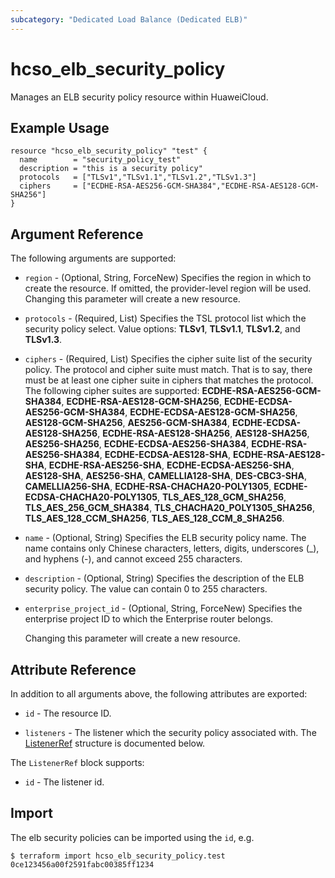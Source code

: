 ```yaml
---
subcategory: "Dedicated Load Balance (Dedicated ELB)"
---
```


# hcso_elb_security_policy

Manages an ELB security policy resource within HuaweiCloud.

## Example Usage

```hcl
resource "hcso_elb_security_policy" "test" {
  name        = "security_policy_test"
  description = "this is a security policy"
  protocols   = ["TLSv1","TLSv1.1","TLSv1.2","TLSv1.3"]
  ciphers     = ["ECDHE-RSA-AES256-GCM-SHA384","ECDHE-RSA-AES128-GCM-SHA256"]
}
```

## Argument Reference

The following arguments are supported:

* `region` - (Optional, String, ForceNew) Specifies the region in which to create the resource.
  If omitted, the provider-level region will be used. Changing this parameter will create a new resource.

* `protocols` - (Required, List) Specifies the TSL protocol list which the security policy select.
  Value options: **TLSv1**, **TLSv1.1**, **TLSv1.2**, and **TLSv1.3**.

* `ciphers` - (Required, List) Specifies the cipher suite list of the security policy.
  The protocol and cipher suite must match. That is to say, there must be at least one cipher suite in
  ciphers that matches the protocol. The following cipher suites are supported:
  **ECDHE-RSA-AES256-GCM-SHA384**, **ECDHE-RSA-AES128-GCM-SHA256**, **ECDHE-ECDSA-AES256-GCM-SHA384**,
  **ECDHE-ECDSA-AES128-GCM-SHA256**, **AES128-GCM-SHA256**, **AES256-GCM-SHA384**, **ECDHE-ECDSA-AES128-SHA256**,
  **ECDHE-RSA-AES128-SHA256**, **AES128-SHA256**, **AES256-SHA256**, **ECDHE-ECDSA-AES256-SHA384**,
  **ECDHE-RSA-AES256-SHA384**, **ECDHE-ECDSA-AES128-SHA**, **ECDHE-RSA-AES128-SHA**, **ECDHE-RSA-AES256-SHA**,
  **ECDHE-ECDSA-AES256-SHA**, **AES128-SHA**, **AES256-SHA**, **CAMELLIA128-SHA**, **DES-CBC3-SHA**,
  **CAMELLIA256-SHA**, **ECDHE-RSA-CHACHA20-POLY1305**, **ECDHE-ECDSA-CHACHA20-POLY1305**, **TLS_AES_128_GCM_SHA256**,
  **TLS_AES_256_GCM_SHA384**, **TLS_CHACHA20_POLY1305_SHA256**, **TLS_AES_128_CCM_SHA256**,
  **TLS_AES_128_CCM_8_SHA256**.

* `name` - (Optional, String) Specifies the ELB security policy name.
  The name contains only Chinese characters, letters, digits, underscores (_), and hyphens (-),
  and cannot exceed 255 characters.

* `description` - (Optional, String) Specifies the description of the ELB security policy.
  The value can contain 0 to 255 characters.

* `enterprise_project_id` - (Optional, String, ForceNew) Specifies the enterprise project ID to which the Enterprise
  router belongs.

  Changing this parameter will create a new resource.

## Attribute Reference

In addition to all arguments above, the following attributes are exported:

* `id` - The resource ID.

* `listeners` - The listener which the security policy associated with.
  The [ListenerRef](#SecurityPoliciesV3_ListenerRef) structure is documented below.

<a name="SecurityPoliciesV3_ListenerRef"></a>
The `ListenerRef` block supports:

* `id` - The listener id.

## Import

The elb security policies can be imported using the `id`, e.g.

```
$ terraform import hcso_elb_security_policy.test 0ce123456a00f2591fabc00385ff1234
```
